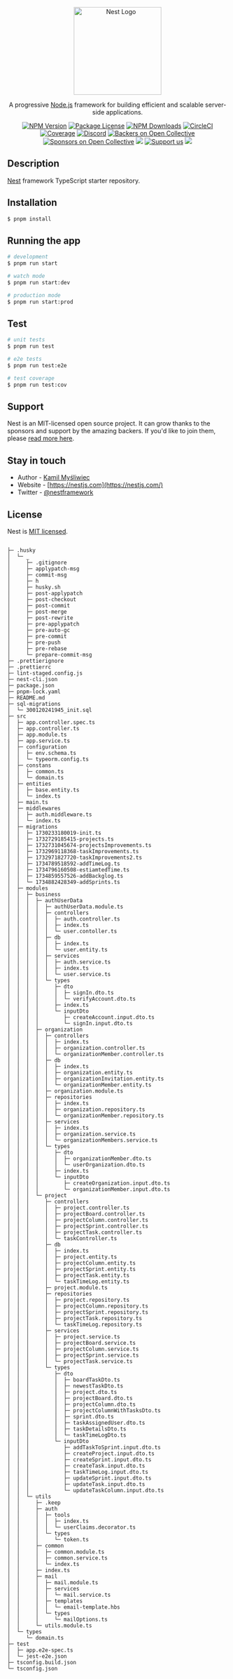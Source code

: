 <p align="center">
  <a href="http://nestjs.com/" target="blank"><img src="https://nestjs.com/img/logo-small.svg" width="200" alt="Nest Logo" /></a>
</p>

[circleci-image]: https://img.shields.io/circleci/build/github/nestjs/nest/master?token=abc123def456
[circleci-url]: https://circleci.com/gh/nestjs/nest

  <p align="center">A progressive <a href="http://nodejs.org" target="_blank">Node.js</a> framework for building efficient and scalable server-side applications.</p>
    <p align="center">
<a href="https://www.npmjs.com/~nestjscore" target="_blank"><img src="https://img.shields.io/npm/v/@nestjs/core.svg" alt="NPM Version" /></a>
<a href="https://www.npmjs.com/~nestjscore" target="_blank"><img src="https://img.shields.io/npm/l/@nestjs/core.svg" alt="Package License" /></a>
<a href="https://www.npmjs.com/~nestjscore" target="_blank"><img src="https://img.shields.io/npm/dm/@nestjs/common.svg" alt="NPM Downloads" /></a>
<a href="https://circleci.com/gh/nestjs/nest" target="_blank"><img src="https://img.shields.io/circleci/build/github/nestjs/nest/master" alt="CircleCI" /></a>
<a href="https://coveralls.io/github/nestjs/nest?branch=master" target="_blank"><img src="https://coveralls.io/repos/github/nestjs/nest/badge.svg?branch=master#9" alt="Coverage" /></a>
<a href="https://discord.gg/G7Qnnhy" target="_blank"><img src="https://img.shields.io/badge/discord-online-brightgreen.svg" alt="Discord"/></a>
<a href="https://opencollective.com/nest#backer" target="_blank"><img src="https://opencollective.com/nest/backers/badge.svg" alt="Backers on Open Collective" /></a>
<a href="https://opencollective.com/nest#sponsor" target="_blank"><img src="https://opencollective.com/nest/sponsors/badge.svg" alt="Sponsors on Open Collective" /></a>
  <a href="https://paypal.me/kamilmysliwiec" target="_blank"><img src="https://img.shields.io/badge/Donate-PayPal-ff3f59.svg"/></a>
    <a href="https://opencollective.com/nest#sponsor"  target="_blank"><img src="https://img.shields.io/badge/Support%20us-Open%20Collective-41B883.svg" alt="Support us"></a>
  <a href="https://twitter.com/nestframework" target="_blank"><img src="https://img.shields.io/twitter/follow/nestframework.svg?style=social&label=Follow"></a>
</p>
  <!--[![Backers on Open Collective](https://opencollective.com/nest/backers/badge.svg)](https://opencollective.com/nest#backer)
  [![Sponsors on Open Collective](https://opencollective.com/nest/sponsors/badge.svg)](https://opencollective.com/nest#sponsor)-->

## Description

[Nest](https://github.com/nestjs/nest) framework TypeScript starter repository.

## Installation

```bash
$ pnpm install
```

## Running the app

```bash
# development
$ pnpm run start

# watch mode
$ pnpm run start:dev

# production mode
$ pnpm run start:prod
```

## Test

```bash
# unit tests
$ pnpm run test

# e2e tests
$ pnpm run test:e2e

# test coverage
$ pnpm run test:cov
```

## Support

Nest is an MIT-licensed open source project. It can grow thanks to the sponsors and support by the amazing backers. If you'd like to join them, please [read more here](https://docs.nestjs.com/support).

## Stay in touch

-   Author - [Kamil Myśliwiec](https://kamilmysliwiec.com)
-   Website - [https://nestjs.com](https://nestjs.com/)
-   Twitter - [@nestframework](https://twitter.com/nestframework)

## License

Nest is [MIT licensed](LICENSE).

```

├─ .husky
│  └─ _
│     ├─ .gitignore
│     ├─ applypatch-msg
│     ├─ commit-msg
│     ├─ h
│     ├─ husky.sh
│     ├─ post-applypatch
│     ├─ post-checkout
│     ├─ post-commit
│     ├─ post-merge
│     ├─ post-rewrite
│     ├─ pre-applypatch
│     ├─ pre-auto-gc
│     ├─ pre-commit
│     ├─ pre-push
│     ├─ pre-rebase
│     └─ prepare-commit-msg
├─ .prettierignore
├─ .prettierrc
├─ lint-staged.config.js
├─ nest-cli.json
├─ package.json
├─ pnpm-lock.yaml
├─ README.md
├─ sql-migrations
│  └─ 300120241945_init.sql
├─ src
│  ├─ app.controller.spec.ts
│  ├─ app.controller.ts
│  ├─ app.module.ts
│  ├─ app.service.ts
│  ├─ configuration
│  │  ├─ env.schema.ts
│  │  └─ typeorm.config.ts
│  ├─ constans
│  │  ├─ common.ts
│  │  └─ domain.ts
│  ├─ entities
│  │  ├─ base.entity.ts
│  │  └─ index.ts
│  ├─ main.ts
│  ├─ middlewares
│  │  ├─ auth.middleware.ts
│  │  └─ index.ts
│  ├─ migrations
│  │  ├─ 1730233180019-init.ts
│  │  ├─ 1732729185415-projects.ts
│  │  ├─ 1732731045674-projectsImprovements.ts
│  │  ├─ 1732969118368-taskImprovements.ts
│  │  ├─ 1732971827720-taskImprovements2.ts
│  │  ├─ 1734789518592-addTimeLog.ts
│  │  ├─ 1734796160508-estiamtedTime.ts
│  │  ├─ 1734859557526-addBackglog.ts
│  │  └─ 1734882428349-addSprints.ts
│  ├─ modules
│  │  ├─ business
│  │  │  ├─ authUserData
│  │  │  │  ├─ authUserData.module.ts
│  │  │  │  ├─ controllers
│  │  │  │  │  ├─ auth.controller.ts
│  │  │  │  │  ├─ index.ts
│  │  │  │  │  └─ user.contoller.ts
│  │  │  │  ├─ db
│  │  │  │  │  ├─ index.ts
│  │  │  │  │  └─ user.entity.ts
│  │  │  │  ├─ services
│  │  │  │  │  ├─ auth.service.ts
│  │  │  │  │  ├─ index.ts
│  │  │  │  │  └─ user.service.ts
│  │  │  │  └─ types
│  │  │  │     ├─ dto
│  │  │  │     │  ├─ signIn.dto.ts
│  │  │  │     │  └─ verifyAccount.dto.ts
│  │  │  │     ├─ index.ts
│  │  │  │     └─ inputDto
│  │  │  │        ├─ createAccount.input.dto.ts
│  │  │  │        └─ signIn.input.dto.ts
│  │  │  ├─ organization
│  │  │  │  ├─ controllers
│  │  │  │  │  ├─ index.ts
│  │  │  │  │  ├─ organization.controller.ts
│  │  │  │  │  └─ organizationMember.controller.ts
│  │  │  │  ├─ db
│  │  │  │  │  ├─ index.ts
│  │  │  │  │  ├─ organization.entity.ts
│  │  │  │  │  ├─ organizationInvitation.entity.ts
│  │  │  │  │  └─ organizationMember.entity.ts
│  │  │  │  ├─ organization.module.ts
│  │  │  │  ├─ repositories
│  │  │  │  │  ├─ index.ts
│  │  │  │  │  ├─ organization.repository.ts
│  │  │  │  │  └─ organizationMember.repository.ts
│  │  │  │  ├─ services
│  │  │  │  │  ├─ index.ts
│  │  │  │  │  ├─ organization.service.ts
│  │  │  │  │  └─ organizationMembers.service.ts
│  │  │  │  └─ types
│  │  │  │     ├─ dto
│  │  │  │     │  ├─ organizationMember.dto.ts
│  │  │  │     │  └─ userOrganization.dto.ts
│  │  │  │     ├─ index.ts
│  │  │  │     └─ inputDto
│  │  │  │        ├─ createOrganization.input.dto.ts
│  │  │  │        └─ organizationMember.input.dto.ts
│  │  │  └─ project
│  │  │     ├─ controllers
│  │  │     │  ├─ project.controller.ts
│  │  │     │  ├─ projectBoard.controller.ts
│  │  │     │  ├─ projectColumn.controller.ts
│  │  │     │  ├─ projectSprint.controller.ts
│  │  │     │  ├─ projectTask.controller.ts
│  │  │     │  └─ taskController.ts
│  │  │     ├─ db
│  │  │     │  ├─ index.ts
│  │  │     │  ├─ project.entity.ts
│  │  │     │  ├─ projectColumn.entity.ts
│  │  │     │  ├─ projectSprint.entity.ts
│  │  │     │  ├─ projectTask.entity.ts
│  │  │     │  └─ taskTimeLog.entity.ts
│  │  │     ├─ project.module.ts
│  │  │     ├─ repositories
│  │  │     │  ├─ project.repository.ts
│  │  │     │  ├─ projectColumn.repository.ts
│  │  │     │  ├─ projectSprint.repository.ts
│  │  │     │  ├─ projectTask.repository.ts
│  │  │     │  └─ taskTimeLog.repository.ts
│  │  │     ├─ services
│  │  │     │  ├─ project.service.ts
│  │  │     │  ├─ projectBoard.service.ts
│  │  │     │  ├─ projectColumn.service.ts
│  │  │     │  ├─ projectSprint.service.ts
│  │  │     │  └─ projectTask.service.ts
│  │  │     └─ types
│  │  │        ├─ dto
│  │  │        │  ├─ boardTaskDto.ts
│  │  │        │  ├─ newestTaskDto.ts
│  │  │        │  ├─ project.dto.ts
│  │  │        │  ├─ projectBoard.dto.ts
│  │  │        │  ├─ projectColumn.dto.ts
│  │  │        │  ├─ projectColumnWithTasksDto.ts
│  │  │        │  ├─ sprint.dto.ts
│  │  │        │  ├─ taskAssignedUser.dto.ts
│  │  │        │  ├─ taskDetailsDto.ts
│  │  │        │  └─ taskTimeLogDto.ts
│  │  │        └─ inputDto
│  │  │           ├─ addTaskToSprint.input.dto.ts
│  │  │           ├─ createProject.input.dto.ts
│  │  │           ├─ createSprint.input.dto.ts
│  │  │           ├─ createTask.input.dto.ts
│  │  │           ├─ taskTimeLog.input.dto.ts
│  │  │           ├─ updateSprint.input.dto.ts
│  │  │           ├─ updateTask.input.dto.ts
│  │  │           └─ updateTaskColumn.input.dto.ts
│  │  └─ utils
│  │     ├─ .keep
│  │     ├─ auth
│  │     │  ├─ tools
│  │     │  │  ├─ index.ts
│  │     │  │  └─ userClaims.decorator.ts
│  │     │  └─ types
│  │     │     └─ token.ts
│  │     ├─ common
│  │     │  ├─ common.module.ts
│  │     │  ├─ common.service.ts
│  │     │  └─ index.ts
│  │     ├─ index.ts
│  │     ├─ mail
│  │     │  ├─ mail.module.ts
│  │     │  ├─ services
│  │     │  │  └─ mail.service.ts
│  │     │  ├─ templates
│  │     │  │  └─ email-template.hbs
│  │     │  └─ types
│  │     │     └─ mailOptions.ts
│  │     └─ utils.module.ts
│  └─ types
│     └─ domain.ts
├─ test
│  ├─ app.e2e-spec.ts
│  └─ jest-e2e.json
├─ tsconfig.build.json
└─ tsconfig.json

```
